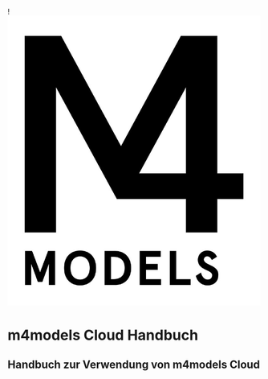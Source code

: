 !![m4models Logo][logo]

# m4models Cloud Handbuch

## Handbuch zur Verwendung von m4models Cloud

[logo]: img/logo-m4models.jpg "m4models"
